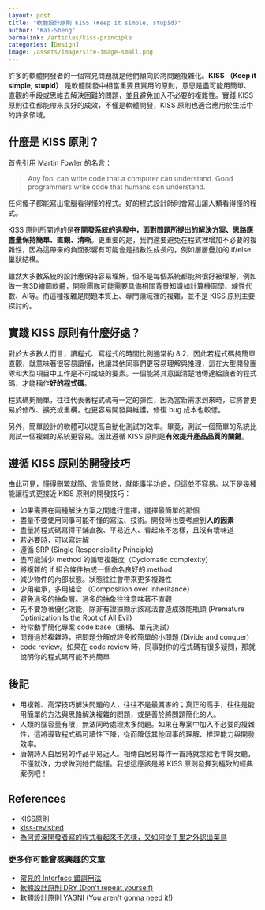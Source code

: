 ```yaml
---
layout: post
title: "軟體設計原則 KISS (Keep it simple, stupid)"
author: "Kai-Sheng"
permalink: /articles/kiss-principle
categories: [Design]
image: /assets/image/site-image-small.png
--- 
```


許多的軟體開發者的一個常見問題就是他們傾向於將問題複雜化。**KISS （Keep it simple, stupid）** 是軟體開發中相當重要且實用的原則，意思是盡可能用簡單、直觀的手段或思維去解決困難的問題，並且避免加入不必要的複雜性。實踐 KISS 原則往往都能帶來良好的成效，不僅是軟體開發，KISS 原則也適合應用於生活中的許多領域。


## **什麼是 KISS 原則？**
首先引用 Martin Fowler 的名言：
> Any fool can write code that a computer can understand. Good programmers write code that humans can understand.

任何傻子都能寫出電腦看得懂的程式。好的程式設計師則會寫出讓人類看得懂的程式。

KISS 原則所闡述的是**在開發系統的過程中，面對問題所提出的解決方案、思路應盡量保持簡單、直觀、清晰**。更重要的是，我們還要避免在程式裡增加不必要的複雜性，因為這帶來的負面影響有可能會是指數性成長的，例如層層疊加的 if/else 巢狀結構。

雖然大多數系統的設計應保持容易理解，但不是每個系統都能夠很好被理解，例如做一套3D繪圖軟體，開發團隊可能需要具備相關背景知識如計算機圖學、線性代數、AI等。而這種複雜是問題本質上、專門領域裡的複雜，並不是 KISS 原則主要探討的。

## **實踐 KISS 原則有什麼好處？**
對於大多數人而言，讀程式、寫程式的時間比例通常約 8:2，因此若程式碼夠簡單直觀，就意味著很容易讀懂，也讓其他同事們更容易理解與推理，這在大型開發團隊和大型項目中工作是不可或缺的要素。一個能將其意圖清楚地傳達給讀者的程式碼，才能稱作**好的程式碼**。

程式碼夠簡單，往往代表著程式碼有一定的彈性，因為當新需求到來時，它將會更易於修改、擴充或重構，也更容易開發與維護，修復 bug 成本也較低。

另外，簡單設計的軟體可以提高自動化測試的效率。畢竟，測試一個簡單的系統比測試一個複雜的系統更容易。因此遵循 KISS 原則是**有效提升產品品質的關鍵**。

## **遵循 KISS 原則的開發技巧**
由此可見，懂得刪繁就簡、言簡意賅，就能事半功倍，但這並不容易。以下是幾種能讓程式更接近 KISS 原則的開發技巧：

- 如果需要在兩種解決方案之間進行選擇，選擇最簡單的那個
- 盡量不要使用同事可能不懂的寫法、技術。開發時也要考慮到**人的因素**
- 盡量將程式碼寫得平鋪直敘、平易近人、看起來不怎樣，且沒有壞味道
- 若必要時，可以寫註解
- 遵循 SRP (Single Responsibility Principle)
- 盡可能減少 method 的循環複雜度（Cyclomatic complexity）
- 將複雜的 if 組合條件抽成一個命名良好的 method
- 減少物件的內部狀態。狀態往往會帶來更多複雜性
- 少用繼承，多用組合 （Composition over Inheritance）
- 避免過多的抽象層。過多的抽象往往意味著不直觀
- 先不要急著優化效能，除非有證據顯示該寫法會造成效能瓶頸 (Premature Optimization Is the Root of All Evil)
- 時常動手簡化專案 code base（重構、單元測試）
- 問題過於複雜時，把問題分解成許多較簡單的小問題 (Divide and conquer)
- code review。如果在 code review 時，同事對你的程式碼有很多疑問，那就說明你的程式碼可能不夠簡單

## **後記**
- 用複雜、高深技巧解決問題的人，往往不是最厲害的；真正的高手，往往是能用簡單的方法與思路解決複雜的問題，或是善於將問題簡化的人。
- 人類的腦容量有限，無法同時處理太多問題。如果在專案中加入不必要的複雜性，這將導致程式碼可讀性下降，從而降低其他同事的理解、推理能力與開發效率。
- 唐朝詩人白居易的作品平易近人。相傳白居易每作一首詩就念給老年婦女聽，不懂就改，力求做到她們能懂。我想這應該是將 KISS 原則發揮到極致的經典案例吧！

## **References**
- [KISS原則](https://zh.wikipedia.org/zh-tw/KISS%E5%8E%9F%E5%88%99)
- [kiss-revisited](https://enterprisecraftsmanship.com/posts/kiss-revisited/)
- [為何資深開發者寫的程式看起來不怎樣，又如何從千里之外認出菜鳥](https://medium.com/@CQD/%E7%82%BA%E4%BD%95%E8%B3%87%E6%B7%B1%E9%96%8B%E7%99%BC%E8%80%85%E5%AF%AB%E7%9A%84%E7%A8%8B%E5%BC%8F%E7%9C%8B%E8%B5%B7%E4%BE%86%E4%B8%8D%E6%80%8E%E6%A8%A3-%E5%8F%88%E5%A6%82%E4%BD%95%E5%BE%9E%E5%8D%83%E9%87%8C%E4%B9%8B%E5%A4%96%E8%AA%8D%E5%87%BA%E8%8F%9C%E9%B3%A5-c1afa754c5e4)

### **更多你可能會感興趣的文章**
- [常見的 Interface 錯誤用法](/articles/anti-pattern-of-java-interface-impl-style)
- [軟體設計原則 DRY (Don't repeat yourself)](/articles/dry-principle)
- [軟體設計原則 YAGNI (You aren't gonna need it!)](/articles/yagni-principle)